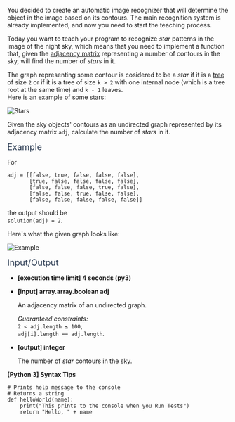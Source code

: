 <p>You decided to create an automatic image recognizer that will determine the object in the image based on its contours. The main recognition system is already implemented, and now you need to start the teaching process.</p>
<p>Today you want to teach your program to recognize <em>star</em> patterns in the image of the night sky, which means that you need to implement a function that, given the <a href="keyword://adjacency-matrix-unweighted" target="_blank">adjacency matrix</a> representing a number of contours in the sky, will find the number of <em>stars</em> in it.</p>
<p>The graph representing some contour is cosidered to be a <em>star</em> if it is a <a href="keyword://tree" target="_blank">tree</a> of size <code>2</code> or if it is a tree of size <code>k &gt; 2</code> with one internal node (which is a tree root at the same time) and <code>k - 1</code> leaves.<br />
Here is an example of some stars:</p>
<p><img src="https://codesignal.s3.amazonaws.com/tasks/countStars/img/stars.png?_tm=1624350027450" alt="Stars" /></p>
<p>Given the sky objects' contours as an undirected graph represented by its adjacency matrix <code>adj</code>, calculate the number of <em>stars</em> in it.</p>
<p><span class="markdown--header" style="color:#2b3b52;font-size:1.4em">Example</span></p>
<p>For</p>
<pre><code>adj = [[false, true, false, false, false],
       [true, false, false, false, false],
       [false, false, false, true, false],
       [false, false, true, false, false],
       [false, false, false, false, false]]
</code></pre>
<p>the output should be<br />
<code>solution(adj) = 2</code>.</p>
<p>Here's what the given graph looks like:</p>
<p><img src="https://codesignal.s3.amazonaws.com/tasks/countStars/img/example1.png?_tm=1624350027688" alt="Example" /></p>
<p><span class="markdown--header" style="color:#2b3b52;font-size:1.4em">Input/Output</span></p>
<ul>
<li>
<p><strong>[execution time limit] 4 seconds (py3)</strong></p>
</li>
<li>
<p><strong>[input] array.array.boolean adj</strong></p>
<p>An adjacency matrix of an undirected graph.</p>
<p><em>Guaranteed constraints:</em><br />
<code>2 &lt; adj.length ≤ 100</code>,<br />
<code>adj[i].length == adj.length</code>.</p>
</li>
<li>
<p><strong>[output] integer</strong></p>
<p>The number of <em>star</em> contours in the sky.</p>
</li>
</ul>
<p><strong>[Python 3] Syntax Tips</strong></p>
<pre><code class="language-python"><span class="hljs-comment"># Prints help message to the console</span>
<span class="hljs-comment"># Returns a string</span>
<span class="hljs-keyword">def</span> <span class="hljs-title function_">helloWorld</span>(<span class="hljs-params">name</span>):
    <span class="hljs-built_in">print</span>(<span class="hljs-string">"This prints to the console when you Run Tests"</span>)
    <span class="hljs-keyword">return</span> <span class="hljs-string">"Hello, "</span> + name

</code></pre>
